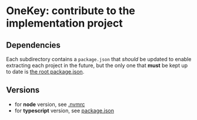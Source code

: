 # OneKey: contribute to the implementation project

## Dependencies

Each subdirectory contains a `package.json` that _should_ be updated to enable extracting each project in the future,
but the only one that **must** be kept up to date is [the root package.json](package.json).

## Versions

- for **node** version, see [.nvmrc](.nvmrc)
- for **typescript** version, see [package.json](package.json)
